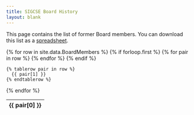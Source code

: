 ```yaml
---
title: SIGCSE Board History
layout: blank
---
```

<p>This page contains the list of former Board members. You can download this list as a <a href="BoardMembers.xls">spreadsheet</a>.</p>

<table class="table table-striped">
  {% for row in site.data.BoardMembers %}
    {% if forloop.first %}
    <thead>
    <tr>
      {% for pair in row %}
        <th>{{ pair[0] }}</th>
      {% endfor %}
    </tr>
    </thead>
    <tbody>
    {% endif %}

    {% tablerow pair in row %}
      {{ pair[1] }}
    {% endtablerow %}
  {% endfor %}
</tbody>
</table>

